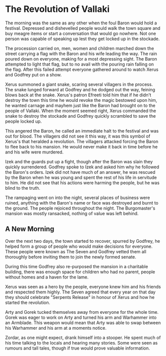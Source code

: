 # The Revolution of Vallaki

The morning was the same as any other when the foul Baron would hold a festival. Depressed and dishevelled people would walk the town square and buy meagre items or start a conversation that would go nowhere. Not one person was capable of speaking up lest they get locked up in the stockade.

The procession carried on, men, women and children marched down the street carrying a flag with the Baron and his wife leading the way. The rain poured down on everyone, making for a most depressing sight. The Baron attempted to light that flag, but to no avail with the pouring rain falling on the flag. After this failed attempt everyone gathered around to watch Xerus and Godfrey put on a show.

Xerus summoned a giant snake, scaring several villagers in the process. The snake lunged forward at Godfrey and he dodged out the way, feining blows back at the snake. Xerus's patron Efreeti told him that if he didn't destroy the town this time he would revoke the magic bestowed upon him, he wanted carnage and mayhem just like the Baron had brought on to the people of Vallaki. When the moment seemed right, Xerus commanded the snake to destroy the stockade and Godfrey quickly scrambled to save the people locked up.

This angered the Baron, he called an immediate halt to the festival and was out for blood. The villagers did not see it this way, it was this symbol of Xerus's that heralded a revolution. The villagers attacked forcing the Baron to flee back to his mansion. He would never make it back in time before he and his wife were murdered.

Izek and the guards put up a fight, though after the Baron was slain they quickly surrendered. Godfrey spoke to Izek and asked him why he followed the Baron's orders. Izek did not have much of an answer, he was rescued by the Baron when he was young and spent the rest of his life in servitude to him. He did not see that his actions were harming the people, but he was blind to the truth.

The rampaging went on into the night, several places of business were ruined, anything with the Baron's name or face was destroyed and burnt to the ground. The people rejoiced throughout the night. The Burgomaster's mansion was mostly ransacked, nothing of value was left behind.

## A New Morning

Over the next two days, the town started to recover, spurred by Godfrey, he helped form a group of people who would make decisions for everyone. These people were known as The Seven and Godfrey vetted them all thoroughly before inviting them to join the newly formed senate.

During this time Godfrey also re-purposed the mansion in a charitable building, there was enough space for children who had no parent, people without homes and a haven for the lame.

Xerus was seen as a hero by the people, everyone knew him and his friends and respected them highly. The Seven agreed that every year on that day they should celebrate "Serpents Release" in honour of Xerus and how he started the revolution.

Arty and Gorek tucked themselves away from everyone for the whole time. Gorek was eager to work on Arty and turned his arm and Warhammer into an Armblade. This weapon would mean that Arty was able to swap between his Warhammer and his arm at a moments notice.

Zordar, as one might expect, drank himself into a stooper. He spent much of his time talking to the locals and hearing many stories. Some were seen as rumours and tall tales, though if true would prove valuable information.